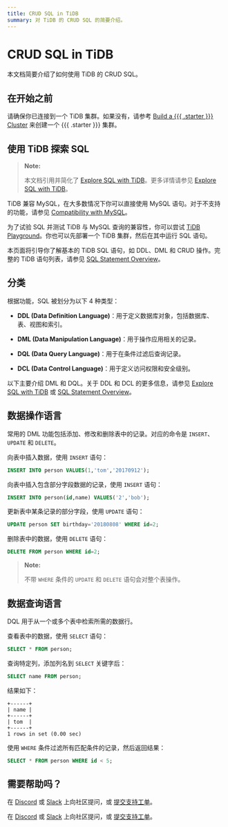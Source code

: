 ```yaml
---
title: CRUD SQL in TiDB
summary: 对 TiDB 的 CRUD SQL 的简要介绍。
---
```


# CRUD SQL in TiDB

本文档简要介绍了如何使用 TiDB 的 CRUD SQL。

## 在开始之前

请确保你已连接到一个 TiDB 集群。如果没有，请参考 [Build a {{{ .starter }}} Cluster](/develop/dev-guide-build-cluster-in-cloud.md#step-1-create-a-tidb-cloud-cluster) 来创建一个 {{{ .starter }}} 集群。

## 使用 TiDB 探索 SQL

> **Note:**
>
> 本文档引用并简化了 [Explore SQL with TiDB](/basic-sql-operations.md)。更多详情请参见 [Explore SQL with TiDB](/basic-sql-operations.md)。

TiDB 兼容 MySQL，在大多数情况下你可以直接使用 MySQL 语句。对于不支持的功能，请参见 [Compatibility with MySQL](/mysql-compatibility.md#unsupported-features)。

为了试验 SQL 并测试 TiDB 与 MySQL 查询的兼容性，你可以尝试 [TiDB Playground](https://play.tidbcloud.com/?utm_source=docs&utm_medium=basic-sql-operations)。你也可以先部署一个 TiDB 集群，然后在其中运行 SQL 语句。

本页面将引导你了解基本的 TiDB SQL 语句，如 DDL、DML 和 CRUD 操作。完整的 TiDB 语句列表，请参见 [SQL Statement Overview](/sql-statements/sql-statement-overview.md)。

## 分类

根据功能，SQL 被划分为以下 4 种类型：

- **DDL (Data Definition Language)**：用于定义数据库对象，包括数据库、表、视图和索引。

- **DML (Data Manipulation Language)**：用于操作应用相关的记录。

- **DQL (Data Query Language)**：用于在条件过滤后查询记录。

- **DCL (Data Control Language)**：用于定义访问权限和安全级别。

以下主要介绍 DML 和 DQL。关于 DDL 和 DCL 的更多信息，请参见 [Explore SQL with TiDB](/basic-sql-operations.md) 或 [SQL Statement Overview](/sql-statements/sql-statement-overview.md)。

## 数据操作语言

常用的 DML 功能包括添加、修改和删除表中的记录。对应的命令是 `INSERT`、`UPDATE` 和 `DELETE`。

向表中插入数据，使用 `INSERT` 语句：

```sql
INSERT INTO person VALUES(1,'tom','20170912');
```

向表中插入包含部分字段数据的记录，使用 `INSERT` 语句：

```sql
INSERT INTO person(id,name) VALUES('2','bob');
```

更新表中某条记录的部分字段，使用 `UPDATE` 语句：

```sql
UPDATE person SET birthday='20180808' WHERE id=2;
```

删除表中的数据，使用 `DELETE` 语句：

```sql
DELETE FROM person WHERE id=2;
```

> **Note:**
>
> 不带 `WHERE` 条件的 `UPDATE` 和 `DELETE` 语句会对整个表操作。

## 数据查询语言

DQL 用于从一个或多个表中检索所需的数据行。

查看表中的数据，使用 `SELECT` 语句：

```sql
SELECT * FROM person;
```

查询特定列，添加列名到 `SELECT` 关键字后：

```sql
SELECT name FROM person;
```

结果如下：

```
+------+
| name |
+------+
| tom  |
+------+
1 rows in set (0.00 sec)
```

使用 `WHERE` 条件过滤所有匹配条件的记录，然后返回结果：

```sql
SELECT * FROM person WHERE id < 5;
```

## 需要帮助吗？

<CustomContent platform="tidb">

在 [Discord](https://discord.gg/DQZ2dy3cuc?utm_source=doc) 或 [Slack](https://slack.tidb.io/invite?team=tidb-community&channel=everyone&ref=pingcap-docs) 上向社区提问，或 [提交支持工单](/support.md)。

</CustomContent>

<CustomContent platform="tidb-cloud">

在 [Discord](https://discord.gg/DQZ2dy3cuc?utm_source=doc) 或 [Slack](https://slack.tidb.io/invite?team=tidb-community&channel=everyone&ref=pingcap-docs) 上向社区提问，或 [提交支持工单](https://tidb.support.pingcap.com/)。

</CustomContent>